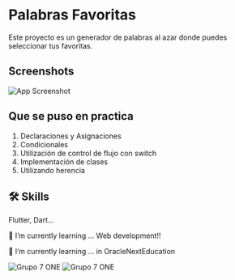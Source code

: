 
# Palabras Favoritas

Este proyecto es un generador de palabras al azar donde puedes seleccionar tus favoritas. 

## Screenshots

![App Screenshot](https://via.placeholder.com/468x300?text=App+Screenshot+Here)


## Que se puso en practica
 1. Declaraciones y Asignaciones
 2. Condicionales
 3. Utilización de control de flujo con switch
 4. Implementación de clases
 5. Utilizando herencia

## 🛠 Skills
Flutter, Dart...

🌱 I’m currently learning ... Web development!!

🌱 I’m currently learning ... in OracleNextEducation

![Grupo 7 ONE](https://cdn2.gnarususercontent.com.br/1/1221562/b6256fa6-5fde-4cdd-a4a3-d33ebc90bb6c.png)
![Grupo 7 ONE](https://app.aluracursos.com/assets/images/logos/logo-aluraespanhol.svg)

